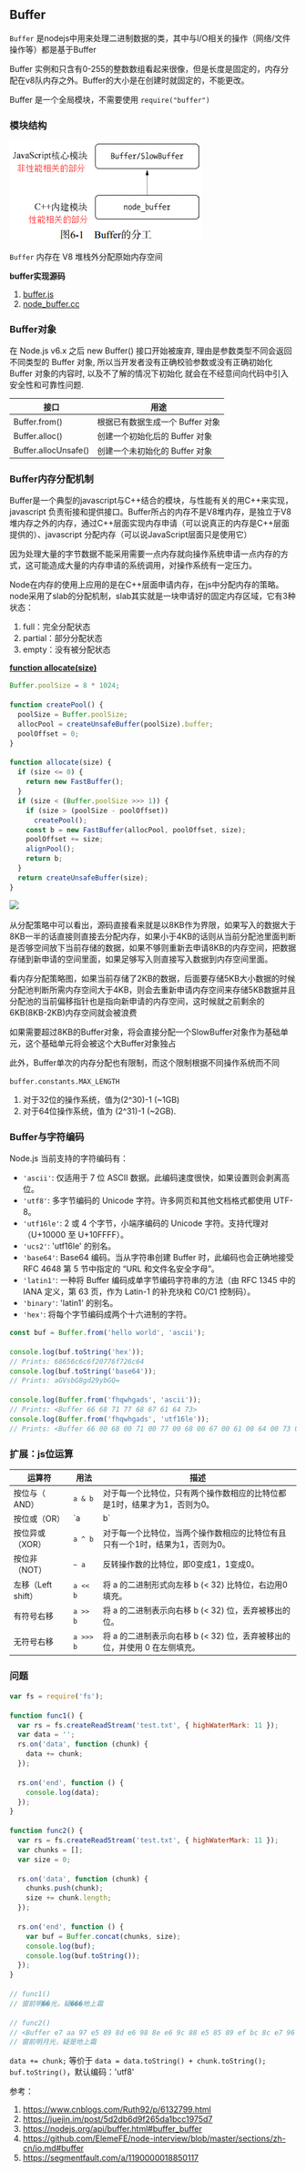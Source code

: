 ## Buffer

`Buffer` 是nodejs中用来处理二进制数据的类，其中与I/O相关的操作（网络/文件操作等）都是基于Buffer

Buffer 实例和只含有0-255的整数数组看起来很像，但是长度是固定的，内存分配在v8队内存之外。Buffer的大小是在创建时就固定的，不能更改。

Buffer 是一个全局模块，不需要使用 `require("buffer")` 

### 模块结构

![buffer模块结构](../images/Buffer-module.png)

`Buffer` 内存在 V8 堆栈外分配原始内存空间


**buffer实现源码**    
1. [buffer.js](https://github.com/nodejs/node/blob/503900b463/lib/buffer.js)    
2. [node_buffer.cc](https://github.com/nodejs/node/blob/503900b463/src/node_buffer.cc)

### Buffer对象

在 Node.js v6.x 之后 new Buffer() 接口开始被废弃, 理由是参数类型不同会返回不同类型的 Buffer 对象, 所以当开发者没有正确校验参数或没有正确初始化 Buffer 对象的内容时, 以及不了解的情况下初始化 就会在不经意间向代码中引入安全性和可靠性问题.

接口 | 用途
---- | ----
Buffer.from()	| 根据已有数据生成一个 Buffer 对象
Buffer.alloc()	| 创建一个初始化后的 Buffer 对象
Buffer.allocUnsafe()	| 创建一个未初始化的 Buffer 对象

### Buffer内存分配机制

Buffer是一个典型的javascript与C++结合的模块，与性能有关的用C++来实现，javascript 负责衔接和提供接口。Buffer所占的内存不是V8堆内存，是独立于V8堆内存之外的内存，通过C++层面实现内存申请（可以说真正的内存是C++层面提供的）、javascript 分配内存（可以说JavaScript层面只是使用它）

因为处理大量的字节数据不能采用需要一点内存就向操作系统申请一点内存的方式，这可能造成大量的内存申请的系统调用，对操作系统有一定压力。

Node在内存的使用上应用的是在C++层面申请内存，在js中分配内存的策略。  
node采用了slab的分配机制，slab其实就是一块申请好的固定内存区域，它有3种状态：
1. full：完全分配状态  
2. partial：部分分配状态  
3. empty：没有被分配状态  


[**function allocate(size)**](https://github.com/nodejs/node/blob/503900b4633a541ecbebc159487f775c2669f54d/lib/buffer.js#L385) 

```js
Buffer.poolSize = 8 * 1024;

function createPool() {
  poolSize = Buffer.poolSize;
  allocPool = createUnsafeBuffer(poolSize).buffer;
  poolOffset = 0;
}

function allocate(size) {
  if (size <= 0) {
    return new FastBuffer();
  }
  if (size < (Buffer.poolSize >>> 1)) {
    if (size > (poolSize - poolOffset))
      createPool();
    const b = new FastBuffer(allocPool, poolOffset, size);
    poolOffset += size;
    alignPool();
    return b;
  }
  return createUnsafeBuffer(size);
}
```

![](https://user-gold-cdn.xitu.io/2019/7/16/16bfa9c8e4af644f?imageView2/0/w/1280/h/960/format/webp/ignore-error/1)


从分配策略中可以看出，源码直接看来就是以8KB作为界限，如果写入的数据大于8KB一半的话直接则直接去分配内存，如果小于4KB的话则从当前分配池里面判断是否够空间放下当前存储的数据，如果不够则重新去申请8KB的内存空间，把数据存储到新申请的空间里面，如果足够写入则直接写入数据到内存空间里面。

看内存分配策略图，如果当前存储了2KB的数据，后面要存储5KB大小数据的时候分配池判断所需内存空间大于4KB，则会去重新申请内存空间来存储5KB数据并且分配池的当前偏移指针也是指向新申请的内存空间，这时候就之前剩余的6KB(8KB-2KB)内存空间就会被浪费

如果需要超过8KB的Buffer对象，将会直接分配一个SlowBuffer对象作为基础单元，这个基础单元将会被这个大Buffer对象独占

此外，Buffer单次的内存分配也有限制，而这个限制根据不同操作系统而不同  

`buffer.constants.MAX_LENGTH`
1. 对于32位的操作系统，值为(2^30)-1 (~1GB)
2. 对于64位操作系统，值为 (2^31)-1 (~2GB).


### Buffer与字符编码

Node.js 当前支持的字符编码有：

- `'ascii'`: 仅适用于 7 位 ASCII 数据。此编码速度很快，如果设置则会剥离高位。
- `'utf8'`: 多字节编码的 Unicode 字符。许多网页和其他文档格式都使用 UTF-8。
- `'utf16le'`: 2 或 4 个字节，小端序编码的 Unicode 字符。支持代理对（U+10000 至 U+10FFFF）。
- `'ucs2'`: 'utf16le' 的别名。
- `'base64'`: Base64 编码。当从字符串创建 Buffer 时，此编码也会正确地接受 RFC 4648 第 5 节中指定的 “URL 和文件名安全字母”。
- `'latin1'`: 一种将 Buffer 编码成单字节编码字符串的方法（由 RFC 1345 中的 IANA 定义，第 63 页，作为 Latin-1 的补充块和 C0/C1 控制码）。
- `'binary'`: 'latin1' 的别名。
- `'hex'`: 将每个字节编码成两个十六进制的字符。

```js
const buf = Buffer.from('hello world', 'ascii');

console.log(buf.toString('hex'));
// Prints: 68656c6c6f20776f726c64
console.log(buf.toString('base64'));
// Prints: aGVsbG8gd29ybGQ=

console.log(Buffer.from('fhqwhgads', 'ascii'));
// Prints: <Buffer 66 68 71 77 68 67 61 64 73>
console.log(Buffer.from('fhqwhgads', 'utf16le'));
// Prints: <Buffer 66 00 68 00 71 00 77 00 68 00 67 00 61 00 64 00 73 00>
```

### 扩展：js位运算
运算符 | 用法 | 描述
-- | -- | --
按位与（ AND）| `a & b` | 对于每一个比特位，只有两个操作数相应的比特位都是1时，结果才为1，否则为0。
按位或（OR）| `a | b` |对于每一个比特位，当两个操作数相应的比特位至少有一个1时，结果为1，否则为0。
按位异或（XOR）| `a ^ b` | 对于每一个比特位，当两个操作数相应的比特位有且只有一个1时，结果为1，否则为0。
按位非（NOT）| `~ a` |反转操作数的比特位，即0变成1，1变成0。
左移（Left shift）| `a << b` | 将 a 的二进制形式向左移 b (< 32) 比特位，右边用0填充。
有符号右移 | `a >> b` | 将 a 的二进制表示向右移 b (< 32) 位，丢弃被移出的位。
无符号右移 | `a >>> b` | 将 a 的二进制表示向右移 b (< 32) 位，丢弃被移出的位，并使用 0 在左侧填充。


### 问题

```js
var fs = require('fs');

function func1() {
  var rs = fs.createReadStream('test.txt', { highWaterMark: 11 });
  var data = '';
  rs.on('data', function (chunk) {
    data += chunk;
  });

  rs.on('end', function () {
    console.log(data);
  });
}

function func2() {
  var rs = fs.createReadStream('test.txt', { highWaterMark: 11 });
  var chunks = [];
  var size = 0;

  rs.on('data', function (chunk) {
    chunks.push(chunk);
    size += chunk.length;
  });

  rs.on('end', function () {
    var buf = Buffer.concat(chunks, size);
    console.log(buf);
    console.log(buf.toString());
  });
}

// func1()
// 窗前明��光，疑���地上霜

// func2()
// <Buffer e7 aa 97 e5 89 8d e6 98 8e e6 9c 88 e5 85 89 ef bc 8c e7 96 91 e6 98 af e5 9c b0 e4 b8 8a e9 9c 9c 0a>
// 窗前明月光，疑是地上霜
```

`data += chunk;` 等价于 `data = data.toString() + chunk.toString();`  
`buf.toString()`，默认编码：'utf8'

参考：
1. https://www.cnblogs.com/Ruth92/p/6132799.html
3. https://juejin.im/post/5d2db6d9f265da1bcc1975d7
4. https://nodejs.org/api/buffer.html#buffer_buffer
5. https://github.com/ElemeFE/node-interview/blob/master/sections/zh-cn/io.md#buffer
6. https://segmentfault.com/a/1190000018850117